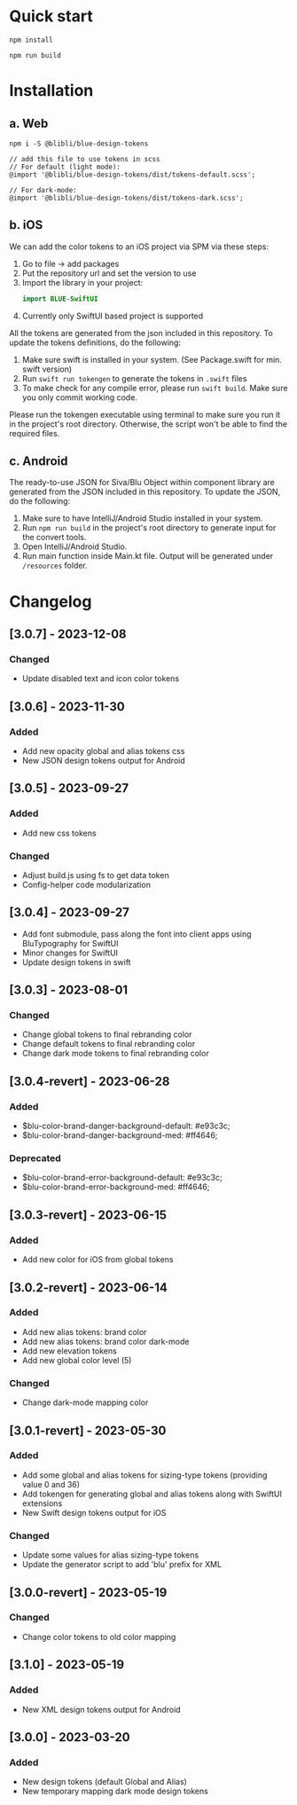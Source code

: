 # Quick start
```
npm install
```
```
npm run build
```

# Installation
## a. Web
```
npm i -S @blibli/blue-design-tokens
```
```
// add this file to use tokens in scss
// For default (light mode):
@import '@blibli/blue-design-tokens/dist/tokens-default.scss';

// For dark-mode:
@import '@blibli/blue-design-tokens/dist/tokens-dark.scss';
```

## b. iOS
We can add the color tokens to an iOS project via SPM via these steps:
1. Go to file -> add packages
2. Put the repository url and set the version to use
3. Import the library in your project:
    ```swift
    import BLUE-SwiftUI
    ```
4. Currently only SwiftUI based project is supported

All the tokens are generated from the json included in this repository. To update the tokens definitions, do the following:
1. Make sure swift is installed in your system. (See Package.swift for min. swift version)
2. Run `swift run tokengen` to generate the tokens in `.swift` files
3. To make check for any compile error, please run `swift build`. Make sure you only commit working code.

Please run the tokengen executable using terminal to make sure you run it in the project's root directory. Otherwise, the script won't be able to find the required files.


## c. Android
The ready-to-use JSON for Siva/Blu Object within component library are generated from the JSON included in this repository. To update the JSON, do the following:
1. Make sure to have IntelliJ/Android Studio installed in your system.
2. Run `npm run build` in the project's root directory to generate input for the convert tools.
3. Open IntelliJ/Android Studio.
4. Run main function inside Main.kt file. Output will be generated under `/resources` folder.


# Changelog
## [3.0.7] - 2023-12-08
### Changed
* Update disabled text and icon color tokens

## [3.0.6] - 2023-11-30
### Added
* Add new opacity global and alias tokens css
* New JSON design tokens output for Android

## [3.0.5] - 2023-09-27
### Added
* Add new css tokens
### Changed
* Adjust build.js using fs to get data token
* Config-helper code modularization

## [3.0.4] - 2023-09-27
* Add font submodule, pass along the font into client apps using BluTypography for SwiftUI
* Minor changes for SwiftUI
* Update design tokens in swift

## [3.0.3] - 2023-08-01
### Changed
* Change global tokens to final rebranding color
* Change default tokens to final rebranding color
* Change dark mode tokens to final rebranding color

## [3.0.4-revert] - 2023-06-28
### Added
* $blu-color-brand-danger-background-default: #e93c3c;
* $blu-color-brand-danger-background-med: #ff4646;

### Deprecated
* $blu-color-brand-error-background-default: #e93c3c;
* $blu-color-brand-error-background-med: #ff4646;

## [3.0.3-revert] - 2023-06-15
### Added
* Add new color for iOS from global tokens

## [3.0.2-revert] - 2023-06-14
### Added
* Add new alias tokens: brand color
* Add new alias tokens: brand color dark-mode
* Add new elevation tokens
* Add new global color level (5)

### Changed
* Change dark-mode mapping color

## [3.0.1-revert] - 2023-05-30
### Added
* Add some global and alias tokens for sizing-type tokens (providing value 0 and 36)
* Add tokengen for generating global and alias tokens along with SwiftUI extensions
* New Swift design tokens output for iOS

### Changed
* Update some values for alias sizing-type tokens
* Update the generator script to add 'blu' prefix for XML

## [3.0.0-revert] - 2023-05-19
### Changed
* Change color tokens to old color mapping

## [3.1.0] - 2023-05-19
### Added
* New XML design tokens output for Android

## [3.0.0] - 2023-03-20
### Added
* New design tokens (default Global and Alias)
* New temporary mapping dark mode design tokens
